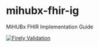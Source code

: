 # mihubx-fhir-ig
MiHUBx FHIR Implementation Guide

[![Firely Validation](https://github.com/mihubx/mihubx-fhir-ig/actions/workflows/main.yml/badge.svg)](https://github.com/mihubx/mihubx-fhir-ig/actions/workflows/main.yml)
